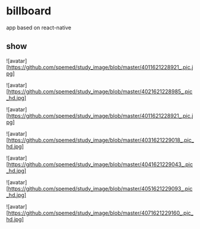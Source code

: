 # billboard
app based on react-native

## show
![avatar][https://github.com/spemed/study_image/blob/master/4011621228921_.pic.jpg]

![avatar][https://github.com/spemed/study_image/blob/master/4021621228985_.pic_hd.jpg]

![avatar][https://github.com/spemed/study_image/blob/master/4011621228921_.pic.jpg]

![avatar][https://github.com/spemed/study_image/blob/master/4031621229018_.pic_hd.jpg]

![avatar][https://github.com/spemed/study_image/blob/master/4041621229043_.pic_hd.jpg]

![avatar][https://github.com/spemed/study_image/blob/master/4051621229093_.pic_hd.jpg]

![avatar][https://github.com/spemed/study_image/blob/master/4071621229160_.pic_hd.jpg]